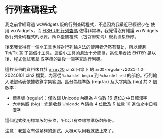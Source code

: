 行列查碼程式
=====

我之前曾經寫過 wxWidgets 版的行列查碼程式，不過因為我最近已經很少在
使用 wxWidgets，而 [FISH UP 行列查碼](https://array30.misterfishup.com/) 
做得非常棒，我覺得沒有維護 wxWidgets 版行列查碼程式的必要，所以整個程式
（包含原始碼）被我直接移除。

後來我覺得有一個小工具也許對行列輸入法的使用者仍然有幫助，所以使用 Tcl/Tk 寫
了這個小工具。這個小工具的用法十分簡單，當使用者按 ENTER 鍵以後，程式會試著拿
取字串的最後一個字查詢行列碼。

這裡表格的資料來自於 [array30](https://github.com/gontera/array30) cin2 目錄下
的 ar30-regular-v2023-1.0-20240101.cin2 檔案，內容從 `%chardef begin` 到
`%chardef end` 的部份。行列輸入法鍵碼表依據收錄字集範圍，區分為標準版 (regular)
及大字集版 (big) 共 2 個版本：

* 標準版 (regular)：僅收錄 Unicode 內碼為 4 位數 16 進位之中日韓漢字
* 大字集版 (big)：完整收錄 Unicode 內碼為 4 位數及 5 位數 16 進位之中日韓漢字

這個程式使用標準版的表格，所以只有查詢標準版的部份。

注意：我並沒有做足夠的測試，大概可以用我就放上來了。
